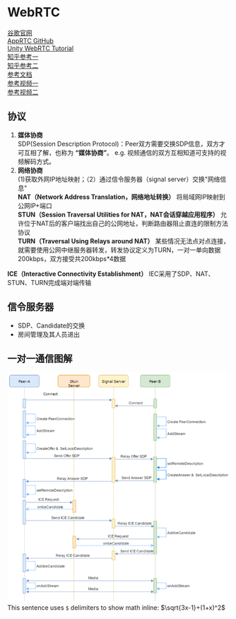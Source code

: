 # WebRTC  

[谷歌官网](https://webrtc.org/?hl=zh-cn)  
[AppRTC GitHub](https://github.com/webrtc/apprtc)  
[Unity WebRTC Tutorial](https://docs.unity3d.com/Packages/com.unity.webrtc@3.0/manual/tutorial.html)  
[知乎参考一](https://zhuanlan.zhihu.com/p/525416889)  
[知乎参考二](https://zhuanlan.zhihu.com/p/525424241)  
[参考文档](https://developer.mozilla.org/zh-CN/docs/Web/API/WebRTC_API)  
[参考视频一](https://www.bilibili.com/video/BV1D14y1W7qp/?spm_id_from=333.337.search-card.all.click&vd_source=e41e557c965196efc71b2d5de8ad6f36)  
[参考视频二](https://www.bilibili.com/video/BV1NG4y1s77c/?spm_id_from=333.337.search-card.all.click&vd_source=e41e557c965196efc71b2d5de8ad6f36)

## 协议
1. **媒体协商**  
SDP(Session Description Protocol)：Peer双方需要交换SDP信息，双方才可互相了解，也称为 **“媒体协商”**。 e.g. 视频通信的双方互相知道可支持的视频解码方式。
2. **网络协商**  
(1)获取外网IP地址映射；（2）通过信令服务器（signal server）交换"网络信息"  
**NAT（Network Address Translation，网络地址转换）** 将局域网IP映射到公网IP+端口  
**STUN（Session Traversal Utilities for NAT，NAT会话穿越应用程序）** 允许位于NAT后的客户端找出自己的公网地址，判断路由器阻止直连的限制方法协议  
**TURN（Traversal Using Relays around NAT）** 某些情况无法点对点连接，就需要使用公网中继服务器转发，转发协议定义为TURN，一对一单向数据200kbps，双方接受共200kbps*4数据  

**ICE（Interactive Connectivity Establishment）** IEC采用了SDP、NAT、STUN、TURN完成端对端传输
## 信令服务器
- SDP、Candidate的交换  
- 房间管理及其人员进出  
## 一对一通信图解
![通信原理](/通信原理.png)
This sentence uses `$` delimiters to show math inline:  $\sqrt{3x-1}+(1+x)^2$
